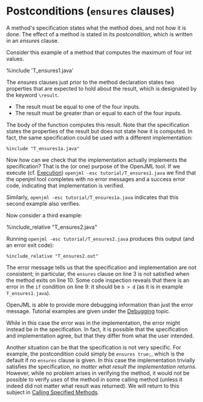 # Postconditions (`ensures` clauses)

A method's specification states what the method does,
and not how it is done. The effect of a method is
stated in its _postcondition_, which is written in an 
_ensures_ clause.

Consider this example of a method that computes the maximum of four int values.

%include 'T_ensures1.java'


The *ensures* clauses just prior to the method declaration states two 
properties that are expected to hold about the result, which is designated
by the keyword `\result`.

* The result must be equal to one of the four inputs.
* The result must be greater than or equal to each of the four inputs.

The body of the function computes this result. Note that the specification
states the properties of the result but does not state how it is computed.
In fact, the same specification could be used with a different implementation:
```
%include "T_ensures1a.java"
```

Now how can we check that the implementation actually implements the specification? That is the (or one) purpose of the OpenJML tool.
If we execute (cf. [Execution](Execution))
`openjml -esc tutorial/T_ensures1.java`
we find that the openjml tool completes with no error messages and a success
error code, indicating that implementation is verified.

Similarly, `openjml -esc tutorial/T_ensures1a.java` indicates that this
second example also verifies.

Now consider a third example:

%include_relative "T_ensures2.java"


Running `openjml -esc tutorial/T_ensures2.java` produces this output (and an error exit code):
```
%include_relative "T_ensures2.out"
```

The error message tells us that the specification and implementation are
not consistent; in particular, the `ensures` clause on line 3 is not satisfied
when the method exits on line 10. Some code inspection reveals that there
is an error in the `if` condition on line 9: it should be `b > d` (as it is in example `T_ensures1.java`).

OpenJML is able to provide more debugging information than just the error
message. Tutorial examples are given under the [Debugging](Debugging) topic.

While in this case the error was in the implementation, the error might 
instead be in the specification. In fact, it is possible that the 
specification and implementation agree, but that they differ from what the user intended.

Another situation can be that the specification is not very specific.
For example, the postcondition could simply be `ensures true;`, which is the
default if no `ensures` clause is given. In this case the implementation
trivially satisfies the specification, _no matter what result the implementation returns_.
However, while no problem arises in verifying the method, it would not be
possible to verify _uses_ of the method in some calling method (unless it
indeed did not matter what result was returned). We will return to this 
subject in [Calling Specified Methods](CallingSpecifiedMethods).

